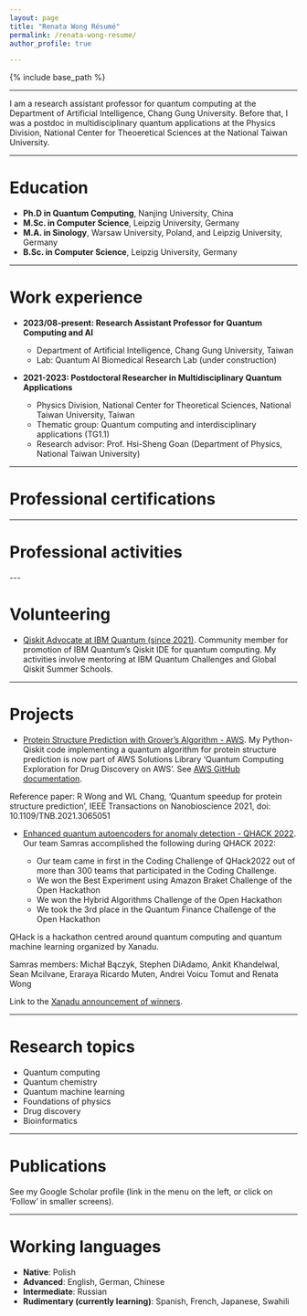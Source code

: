 ```yaml
---
layout: page
title: "Renata Wong Résumé"
permalink: /renata-wong-resume/
author_profile: true

---
```


{% include base_path %}

---

I am a research assistant professor for quantum computing at the Department of Artificial Intelligence, Chang Gung University. Before that, I was a postdoc in multidisciplinary quantum applications at the Physics Division, National Center for Theoeretical Sciences at the National Taiwan University.

---

# Education
* **Ph.D in Quantum Computing**, Nanjing University, China
* **M.Sc. in Computer Science**, Leipzig University, Germany
* **M.A. in Sinology**, Warsaw University, Poland, and Leipzig University, Germany
* **B.Sc. in Computer Science**, Leipzig University, Germany

---

# Work experience

* **2023/08-present: Research Assistant Professor for Quantum Computing and AI**
  * Department of Artificial Intelligence, Chang Gung University, Taiwan
  * Lab: Quantum AI Biomedical Research Lab (under construction)

* **2021-2023: Postdoctoral Researcher in Multidisciplinary Quantum Applications**
  * Physics Division, National Center for Theoretical Sciences, National Taiwan University, Taiwan
  * Thematic group: Quantum computing and interdisciplinary applications (TG1.1)
  * Research advisor: Prof. Hsi-Sheng Goan (Department of Physics, National Taiwan University)

---

# Professional certifications

<div data-iframe-width="150" data-iframe-height="270" data-share-badge-id="ee6f5488-472b-4ddd-871d-5af53c5a8c41" data-share-badge-host="https://www.credly.com"></div><script type="text/javascript" async src="//cdn.credly.com/assets/utilities/embed.js"></script>
<div data-iframe-width="150" data-iframe-height="270" data-share-badge-id="407649e5-7f49-4a2b-b38f-58c5b1e6b75c" data-share-badge-host="https://www.credly.com"></div><script type="text/javascript" async src="//cdn.credly.com/assets/utilities/embed.js"></script>
<div data-iframe-width="150" data-iframe-height="270" data-share-badge-id="917c852c-a20d-466a-97e4-abb70351e260" data-share-badge-host="https://www.credly.com"></div><script type="text/javascript" async src="//cdn.credly.com/assets/utilities/embed.js"></script>

---

# Professional activities

<div data-iframe-width="150" data-iframe-height="270" data-share-badge-id="2579c561-0a7f-4ab8-a671-3e3e9bf2b7c7" data-share-badge-host="https://www.credly.com"></div><script type="text/javascript" async src="//cdn.credly.com/assets/utilities/embed.js"></script>
<div data-iframe-width="150" data-iframe-height="270" data-share-badge-id="6fc9246f-85a3-4128-abaf-d5dceac68160" data-share-badge-host="https://www.credly.com"></div><script type="text/javascript" async src="//cdn.credly.com/assets/utilities/embed.js"></script>
<div data-iframe-width="150" data-iframe-height="270" data-share-badge-id="840dc159-ecdc-44e6-97a6-3457801fc997" data-share-badge-host="https://www.credly.com"></div><script type="text/javascript" async src="//cdn.credly.com/assets/utilities/embed.js"></script>
<div data-iframe-width="150" data-iframe-height="270" data-share-badge-id="da964b9b-2888-48f6-bb15-f4cc4822ffcf" data-share-badge-host="https://www.credly.com"></div><script type="text/javascript" async src="//cdn.credly.com/assets/utilities/embed.js"></script>
<div data-iframe-width="150" data-iframe-height="270" data-share-badge-id="eecdc7be-95e1-4156-8547-40ee966d1d46" data-share-badge-host="https://www.credly.com"></div><script type="text/javascript" async src="//cdn.credly.com/assets/utilities/embed.js"></script>
<div data-iframe-width="150" data-iframe-height="270" data-share-badge-id="e8a4d48f-799e-4f18-a587-cd5c8bd9a281" data-share-badge-host="https://www.credly.com"></div><script type="text/javascript" async src="//cdn.credly.com/assets/utilities/embed.js"></script>
<div data-iframe-width="150" data-iframe-height="270" data-share-badge-id="bed5cdf7-0feb-402d-baf5-dbad2df0993a" data-share-badge-host="https://www.credly.com"></div><script type="text/javascript" async src="//cdn.credly.com/assets/utilities/embed.js"></script>
<div data-iframe-width="150" data-iframe-height="270" data-share-badge-id="2735c5dd-055d-42b5-b83a-a36c0e889405" data-share-badge-host="https://www.credly.com"></div><script type="text/javascript" async src="//cdn.credly.com/assets/utilities/embed.js"></script>
<div data-iframe-width="150" data-iframe-height="270" data-share-badge-id="a24d0d05-5a38-49d7-862f-000cbeb1bbf7" data-share-badge-host="https://www.credly.com"></div><script type="text/javascript" async src="//cdn.credly.com/assets/utilities/embed.js"></script>
--- 

# Volunteering

* [Qiskit Advocate at IBM Quantum (since 2021)](https://www.ibm.com/quantum/community#advocates). Community member for promotion of IBM Quantum’s Qiskit IDE for quantum computing. My activities involve mentoring at IBM Quantum Challenges and Global Qiskit Summer Schools.

---

# Projects

* [Protein Structure Prediction with Grover’s Algorithm - AWS](https://awslabs.github.io/quantum-computing-exploration-for-drug-discovery-on-aws/en/). My Python-Qiskit code implementing a quantum algorithm for protein structure prediction is now part of AWS Solutions Library ‘Quantum Computing Exploration for Drug Discovery on AWS’. See [AWS GitHub documentation](https://github.com/awslabs/quantum-computing-exploration-for-drug-discovery-on-aws).

Reference paper: R Wong and WL Chang, ‘Quantum speedup for protein structure prediction’, IEEE Transactions on Nanobioscience 2021, doi: 10.1109/TNB.2021.3065051

* [Enhanced quantum autoencoders for anomaly detection - QHACK 2022](https://github.com/VoicuTomut/Enhanced-Autoencoders-for-anomaly-detection). Our team Samras accomplished the following during QHACK 2022:

  * Our team came in first in the Coding Challenge of QHack2022 out of more than 300 teams that participated in the Coding Challenge.
  * We won the Best Experiment using Amazon Braket Challenge of the Open Hackathon
  * We won the Hybrid Algorithms Challenge of the Open Hackathon
  * We took the 3rd place in the Quantum Finance Challenge of the Open Hackathon

QHack is a hackathon centred around quantum computing and quantum machine learning organized by Xanadu.

Samras members: Michał Bączyk, Stephen DiAdamo, Ankit Khandelwal, Sean Mcilvane, Eraraya Ricardo Muten, Andrei Voicu Tomut and Renata Wong

Link to the [Xanadu announcement of winners](https://medium.com/xanaduai/qhack-2022-cb5ad92573e2).

---

# Research topics
* Quantum computing
* Quantum chemistry
* Quantum machine learning
* Foundations of physics
* Drug discovery
* Bioinformatics

---

# Publications

See my Google Scholar profile (link in the menu on the left, or click on ‘Follow’ in smaller screens).

---

# Working languages

* **Native**: Polish
* **Advanced**: English, German, Chinese
* **Intermediate**: Russian
* **Rudimentary (currently learning)**: Spanish, French, Japanese, Swahili
  
